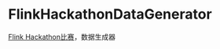 # FlinkHackathonDataGenerator
[Flink Hackathon比赛](https://tianchi.aliyun.com/competition/entrance/531936/introduction)，数据生成器
